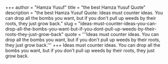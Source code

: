 +++
author = "Hamza Yusuf"
title = "the best Hamza Yusuf Quote"
description = "the best Hamza Yusuf Quote: Ideas must counter ideas. You can drop all the bombs you want, but if you don't pull up weeds by their roots, they just grow back."
slug = "ideas-must-counter-ideas-you-can-drop-all-the-bombs-you-want-but-if-you-dont-pull-up-weeds-by-their-roots-they-just-grow-back"
quote = '''Ideas must counter ideas. You can drop all the bombs you want, but if you don't pull up weeds by their roots, they just grow back.'''
+++
Ideas must counter ideas. You can drop all the bombs you want, but if you don't pull up weeds by their roots, they just grow back.
